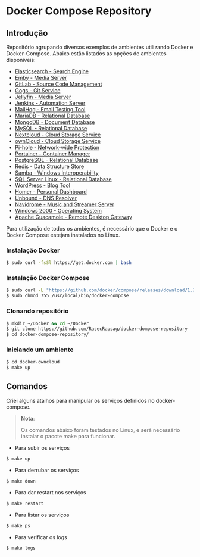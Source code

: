 # Docker Compose Repository

## Introdução

Repositório agrupando diversos exemplos de ambientes utilizando Docker e Docker-Compose. Abaixo estão listados as opções de ambientes disponíveis:

* [Elasticsearch - Search Engine](https://www.elastic.co/guide/index.html)
* [Emby - Media Server](https://emby.media/blog.html)
* [GitLab - Source Code Management](https://docs.gitlab.com/)
* [Gogs - Git Service](https://gogs.io/docs)
* [Jellyfin - Media Server](https://jellyfin.org/docs/)
* [Jenkins - Automation Server](https://www.jenkins.io/doc/book/)
* [MailHog - Email Testing Tool](https://github.com/mailhog/MailHog)
* [MariaDB - Relational Database](https://mariadb.org/documentation/)
* [MongoDB - Document Database](https://docs.mongodb.com/manual/)
* [MySQL - Relational Database](https://dev.mysql.com/doc/)
* [Nextcloud - Cloud Storage Service](https://docs.nextcloud.com/)
* [ownCloud - Cloud Storage Service](https://owncloud.org/help/)
* [Pi-hole - Network-wide Protection](https://docs.pi-hole.net/)
* [Portainer - Container Manager](https://documentation.portainer.io/)
* [PostgreSQL - Relational Database](https://www.postgresql.org/docs/)
* [Redis - Data Structure Store](https://redis.io/documentation)
* [Samba - Windows Interoperability](https://www.samba.org/samba/docs/)
* [SQL Server Linux - Relational Database](https://docs.microsoft.com/pt-br/sql/linux)
* [WordPress - Blog Tool](https://wordpress.org/news/)
* [Homer - Personal Dashboard](https://github.com/bastienwirtz/homer/)
* [Unbound - DNS Resolver](https://www.nlnetlabs.nl/projects/unbound/about/)
* [Navidrome - Music and Streamer Server](https://www.navidrome.org/docs/)
* [Windows 2000 - Operating System](https://github.com/hectorm/docker-qemu-win2000)
* [Apache Guacamole - Remote Desktop Gateway](https://guacamole.incubator.apache.org/doc/gug/)


Para utilização de todos os ambientes, é necessário que o Docker e o Docker Compose estejam instalados no Linux.


### Instalação Docker

```bash
$ sudo curl -fsSl https://get.docker.com | bash
```


### Instalação Docker Compose

```bash
$ sudo curl -L "https://github.com/docker/compose/releases/download/1.25.4/docker-compose-$(uname -s)-$(uname -m)" -o /usr/local/bin/docker-compose
$ sudo chmod 755 /usr/local/bin/docker-compose
```


### Clonando repositório

```bash
$ mkdir ~/Docker && cd ~/Docker
$ git clone https://github.com/RasecRapsag/docker-dompose-repository
$ cd docker-dompose-repository/
```


### Iniciando um ambiente

```bash
$ cd docker-owncloud
$ make up
```


## Comandos

Criei alguns atalhos para manipular os serviços definidos no docker-compose.

> **Nota**:
>
> Os comandos abaixo foram testados no Linux, e será necessário instalar o pacote make para funcionar.


- Para subir os serviços

```bash
$ make up
```

- Para derrubar os serviços

```bash
$ make down
```

- Para dar restart nos serviços

```bash
$ make restart
```

- Para listar os serviços

```bash
$ make ps
```

- Para verificar os logs

```bash
$ make logs
```
